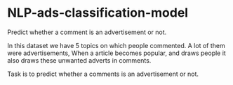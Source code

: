 # NLP-ads-classification-model
Predict whether a comment is an advertisement or not.

In this dataset we have 5 topics on which people commented. A lot of them were advertisements, When a article becomes popular, and draws people it also draws these unwanted adverts in comments.

Task is to predict whether a comments is an advertisement or not.


